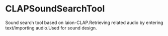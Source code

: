 # CLAPSoundSearchTool
Sound search tool based on laion-CLAP.Retrieving related audio by entering text/importing audio.Used for sound design.
